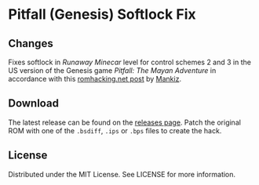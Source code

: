 # Pitfall (Genesis) Softlock Fix

## Changes

Fixes softlock in *Runaway Minecar* level for control schemes 2 and 3
in the US version of the Genesis game
*Pitfall: The Mayan Adventure*
in accordance with this
[romhacking.net post](https://www.romhacking.net/forum/index.php?msg=461603)
by
[Mankiz](https://www.romhacking.net/forum/index.php?action=profile;u=168505).

## Download
The latest release can be found on the
[releases page](https://github.com/lightbulb-sun/pitfall-softlock/releases).
Patch the original ROM with one of the `.bsdiff`, `.ips` or `.bps` files
to create the hack.

## License
Distributed under the MIT License. See LICENSE for more information.
